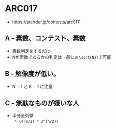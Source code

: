 # ARC017
* https://atcoder.jp/contests/arc017


## A - 素数、コンテスト、素数
* 素数判定をするだけ
* Nが素数であるかの判定は一般に`O(\sqrt{N})`で可能


## B - 解像度が低い。
* N = 1 と K = 1 に注意


## C - 無駄なものが嫌いな人
* 半分全列挙
  - `O((n/2) * 2^(n/2))`
